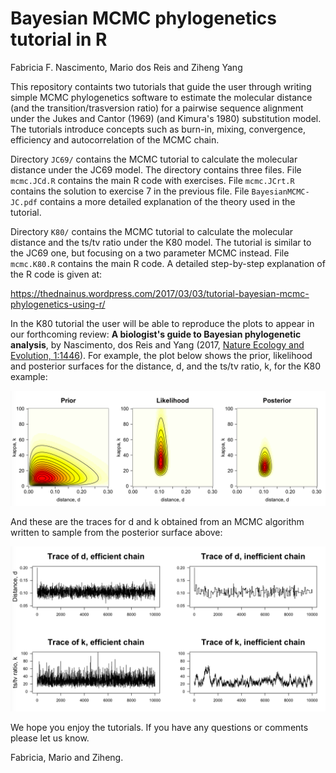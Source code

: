 # Bayesian MCMC phylogenetics tutorial in R
Fabricia F. Nascimento, Mario dos Reis and Ziheng Yang

This repository containts two tutorials that guide the user through writing simple MCMC phylogenetics software to estimate the molecular distance (and the transition/trasversion ratio) for a pairwise sequence alignment under the Jukes and Cantor (1969) (and Kimura's 1980) substitution model. The tutorials introduce concepts such as burn-in, mixing, convergence, efficiency and autocorrelation of the MCMC chain.

Directory `JC69/` contains the MCMC tutorial to calculate the molecular distance under the JC69 model. The directory contains three files. File `mcmc.JCd.R` contains the main R code with exercises. File `mcmc.JCrt.R` contains the solution to exercise 7 in the previous file. File `BayesianMCMC-JC.pdf` contains a more detailed explanation of the theory used in the tutorial.

Directory `K80/` contains the MCMC tutorial to calculate the molecular distance and the ts/tv ratio under the K80 model. The tutorial is similar to the JC69 one, but focusing on a two parameter MCMC instead. File `mcmc.K80.R` contains the main R code. A detailed step-by-step explanation of the R code is given at:

https://thednainus.wordpress.com/2017/03/03/tutorial-bayesian-mcmc-phylogenetics-using-r/

In the K80 tutorial the user will be able to reproduce the plots to appear in our forthcoming review: **A biologist's guide to Bayesian phylogenetic analysis**, by Nascimento, dos Reis and Yang (2017, [Nature Ecology and Evolution, 1:1446](http://rdcu.be/v4jM)). For example, the plot below shows the prior, likelihood and posterior surfaces for the distance, d, and the ts/tv ratio, k, for the K80 example:

![](K80/surf.png)

And these are the traces for d and k obtained from an MCMC algorithm written to sample from the posterior surface above:

![](K80/traces.png)

We hope you enjoy the tutorials. If you have any questions or comments please let us know.

Fabricia, Mario and Ziheng.
